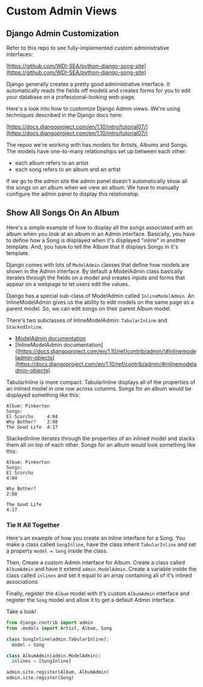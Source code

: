 # Custom Admin Views

## Django Admin Customization

Refer to this repo to see fully-implemented custom administrative interfaces:

[https://github.com/WDI-SEA/python-django-song-site](https://github.com/WDI-SEA/python-django-song-site)

Django generally creates a pretty good administrative interface. It automatically reads the fields off models and creates forms for you to edit your database on a professional-looking web-page.

Here's a look into how to customize Django Admin views. We're using techniques described in the Django docs here:

[https://docs.djangoproject.com/en/1.10/intro/tutorial07/](https://docs.djangoproject.com/en/1.10/intro/tutorial07/)

The repoo we're working with has models for Artists, Albums and Songs. The models have one-to-many relationships set up between each other:

* each album refers to an artist
* each song refers to an album and an artist

If we go to the admin site the admin panel doesn't automatically show all the songs on an album when we view an album. We have to manually configure the admin panel to display this relationship.

## Show All Songs On An Album

Here's a simple example of how to display all the songs associated with an album when you look at an album in an Admin interface. Basically, you have to define how a Song is displayed when it's displayed "inline" in another template. And, you have to tell the Album that it displays Songs in it's template.

Django comes with lots of `ModelAdmin` classes that define how models are shown in the Admin interface. By default a ModelAdmin class basically iterates through the fields on a model and creates inputs and forms that appear on a webpage to let users edit the values.

Django has a special sub-class of ModelAdmin called `InlineModelAdmin`. An InlineModelAdmin gives us the ability to edit models on the same page as a parent model. So, we can edit songs on their parent Album model.

There's two subclasses of InlineModelAdmin: `TabularInline` and `StackedInline`.

* [ModelAdmin documentation](https://docs.djangoproject.com/en/1.10/ref/contrib/admin/#modeladmin-objects>)
* \[InlineModelAdmin documentation\]\([https://docs.djangoproject.com/en/1.10/ref/contrib/admin/\#inlinemodeladmin-objects](https://docs.djangoproject.com/en/1.10/ref/contrib/admin/#inlinemodeladmin-objects)

TabularInline is more compact. TabularInline displays all of the properties of an inlined model in one row across columns. Songs for an album would be displayed something like this:

```text
Album: Pinkerton
Songs:
El Scorcho     4:04
Why Bother?    2:08
The Good Life  4:17
```

StackedInline iterates through the properties of an inlined model and stacks them all on top of each other. Songs for an album would look something like this:

```text
Album: Pinkerton
Songs:
El Scorcho
4:04

Why Bother?
2:08

The Good Life
4:17
```

### Tie It All Together

Here's an example of how you create an Inline interface for a Song. You make a class called `SongInline`, have the class inherit `TabularInline` and set a property `model = Song` inside the class.

Then, Create a custom Admin interface for Album. Create a class called `AlbumAdmin` and have it extend `admin.ModelAdmin`. Create a variable inside the class called `inlines` and set it equal to an array containing all of it's inlined associations.

Finally, register the `Album` model with it's custom `AlbumAdmin` interface and register the `Song` model and allow it to get a default Admin interface.

Take a look!

```python
from django.contrib import admin
from .models import Artist, Album, Song

class SongInline(admin.TabularInline):
  model = Song

class AlbumAdmin(admin.ModelAdmin):
  inlines = [SongInline]

admin.site.register(Album, AlbumAdmin)
admin.site.register(Song)
```

